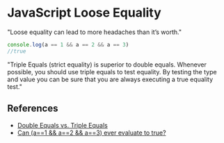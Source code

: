 # JavaScript Loose Equality

"Loose equality can lead to more headaches than it’s worth."

```javascript
console.log(a == 1 && a == 2 && a == 3)
//true
```

"Triple Equals (strict equality) is superior to double equals. Whenever possible, you should use triple equals to test equality. By testing the type and value you can be sure that you are always executing a true equality test."

## References

- [Double Equals vs. Triple Equals](https://codeburst.io/javascript-double-equals-vs-triple-equals-61d4ce5a121a)
- [Can (a==1 && a==2 && a==3) ever evaluate to true?](https://codeburst.io/javascript-can-a-1-a-2-a-3-ever-evaluate-to-true-aca13ff4462d)